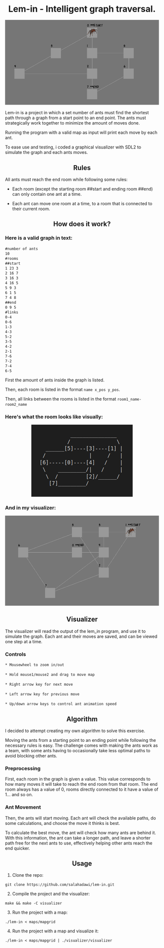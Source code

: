 <h1 align="center">Lem-in - Intelligent graph traversal.</h1>
<p align="center">
    <img src="https://github.com/salahadawi/lem-in/blob/master/images/lem-in_visualizer_demo.gif">
</p>

Lem-in is a project in which a set number of ants must find the shortest path through a graph from a start point to an end point. The ants must strategically work together to minimize the amount of moves done.

Running the program with a valid map as input will print each move by each ant.

To ease use and testing, i coded a graphical visualizer with SDL2 to simulate the graph and each ants moves.

<h2 align="center">Rules</h2>

All ants must reach the end room while following some rules:

* Each room (except the starting room ##start and ending room ##end) can only contain one ant at a time.

* Each ant can move one room at a time, to a room that is connected to their current room.

<h2 align="center">How does it work?</h2>

### Here is a valid graph in text:

```
#number of ants
10
#rooms
##start
1 23 3
2 16 7
3 16 3
4 16 5
5 9 3
6 1 5
7 4 8
##end
0 9 5
#links
0-4
0-6
1-3
4-3
5-2
3-5
4-2
2-1
7-6
7-2
7-4
6-5
```
First the amount of ants inside the graph is listed. 

Then, each room is listed in the format `name x_pos y_pos`. 

Then, all links between the rooms is listed in the format `room1_name-room2_name`

### Here's what the room looks like visually:

<p align="center">
    <img src="https://github.com/salahadawi/lem-in/blob/master/images/lem-in_graph.png">
</p>

### And in my visualizer:

<p align="center">
    <img src="https://github.com/salahadawi/lem-in/blob/master/images/lem-in_graph_visualizer.png">
</p>

<h2 align="center">Visualizer</h2>

The visualizer will read the output of the lem_in program, and use it to simulate the graph. Each ant and their moves are saved, and can be viewed one step at a time.

### Controls
```
* Mousewheel to zoom in/out

* Hold mouse1/mouse2 and drag to move map

* Right arrow key for next move

* Left arrow key for previous move

* Up/down arrow keys to control ant animation speed
```

<h2 align="center">Algorithm</h2>

I decided to attempt creating my own algorithm to solve this exercise. 

Moving the ants from a starting point to an ending point while following the necessary rules is easy. The challenge comes with making the ants work as a team, with some ants having to occasionally take less optimal paths to avoid blocking other ants.

### Preprocessing
First, each room in the graph is given a value. This value corresponds to how many moves it will take to reach the end room from that room. The end room always has a value of 0, rooms directly connected to it have a value of 1... and so on.

### Ant Movement
Then, the ants will start moving. Each ant will check the available paths, do some calculations, and choose the move it thinks is best.

To calculate the best move, the ant will check how many ants are behind it. With this information, the ant can take a longer path, and leave a shorter path free for the next ants to use, effectively helping other ants reach the end quicker.

<h2 align="center">Usage</h2>

1. Clone the repo:
```
git clone https://github.com/salahadawi/lem-in.git
```
2. Compile the project and the visualizer:
```
make && make -C visualizer
```

3. Run the project with a map:
```
./lem-in < maps/mapgrid
```

4. Run the project with a map and visualize it:
```
./lem-in < maps/mapgrid | ./visualizer/visualizer
```
